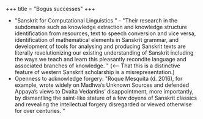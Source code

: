 +++
title = "Bogus successes"
+++

- "Sanskrit for Computational Linguistics " - "Their research in the subdomains such as knowledge extraction and knowledge structure identification from resources, text to speech conversion and vice versa, identification of mathematical elements in Sanskrit grammar, and development of tools for analysing and producing Sanskrit texts are literally revolutionizing our existing understanding of Sanskrit including the ways we teach and learn this pleasantly recondite language and associated branches of knowledge. " (<-- That this is a distinctive feature of western Sanskrit scholarship is a misrepresentation.)
- Openness to acknowledge forgery: "Roque Mesquita (d. 2016), for example, wrote widely on Madhva’s Unknown Sources and defended Appaya’s views to Dvaita Vedantins’ disappointment, more importantly, by dismantling the saint-like stature of a few doyens of Sanskrit classics and revealing the intellectual forgery disregarded or viewed otherwise for over centuries. " 
